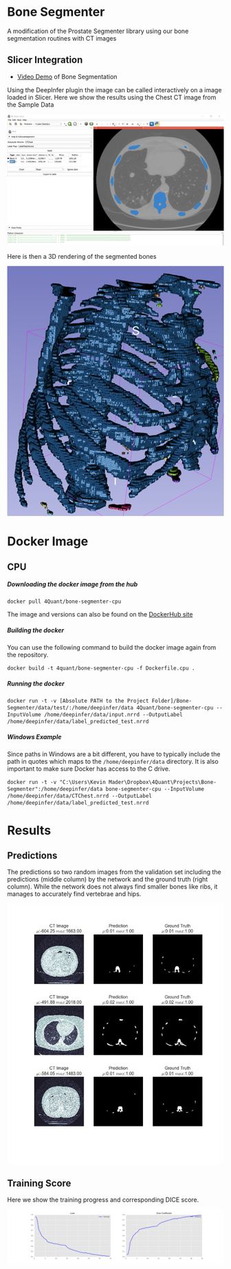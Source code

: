 # Bone Segmenter

A modification of the Prostate Segmenter library using our bone segmentation routines with CT images

## Slicer Integration

- [Video Demo](https://www.youtube.com/watch?v=-zHIUqm7Uwk&feature=youtu.be) of Bone Segmentation

Using the DeepInfer plugin the image can be called interactively on a image loaded in Slicer. Here we show the results using the Chest CT image from the Sample Data

![Slicer](figures/BoneSegGui.png)

Here is then a 3D rendering of the segmented bones

![3D Rendering](figures/BoneSeg3D.png)



# Docker Image

## CPU

##### Downloading the docker image from the hub
```
docker pull 4Quant/bone-segmenter-cpu
```

The image and versions can also be found on the [DockerHub site](https://hub.docker.com/r/4quant/bone-segmenter-cpu/)

##### Building the docker

You can use the following command to build the docker image again from the repository.
```
docker build -t 4quant/bone-segmenter-cpu -f Dockerfile.cpu .
```

##### Running the docker
```
docker run -t -v [Absolute PATH to the Project Folder]/Bone-Segmenter/data/test/:/home/deepinfer/data 4Quant/bone-segmenter-cpu --InputVolume /home/deepinfer/data/input.nrrd --OutputLabel /home/deepinfer/data/label_predicted_test.nrrd
```

##### Windows Example
Since paths in Windows are a bit different, you have to typically include the path in quotes which maps to the ```/home/deepinfer/data``` directory. It is also important to make sure Docker has access to the C drive.

```
docker run -t -v "C:\Users\Kevin Mader\Dropbox\4Quant\Projects\Bone-Segmenter":/home/deepinfer/data bone-segmenter-cpu --InputVolume /home/deepinfer/data/CTChest.nrrd --OutputLabel /home/deepinfer/data/label_predicted_test.nrrd
```

# Results

## Predictions
The predictions so two random images from the validation set including the predictions (middle column) by the network and the ground truth (right column). While the network does not always find smaller bones like ribs, it manages to accurately find vertebrae and hips.

![Predictions](figures/boneseg_predictions.png)

## Training Score

Here we show the training progress and corresponding DICE score.

![Training Results](figures/boneseg_training.png)